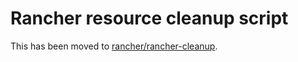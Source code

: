 # Rancher resource cleanup script

This has been moved to [rancher/rancher-cleanup](https://github.com/rancher/rancher-cleanup).
